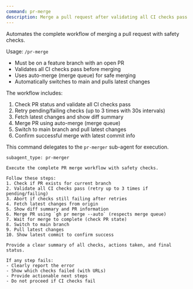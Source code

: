 ```yaml
---
command: pr-merge
description: Merge a pull request after validating all CI checks pass
---
```


Automates the complete workflow of merging a pull request with safety checks.

Usage: `/pr-merge`
- Must be on a feature branch with an open PR
- Validates all CI checks pass before merging
- Uses auto-merge (merge queue) for safe merging
- Automatically switches to main and pulls latest changes

The workflow includes:
1. Check PR status and validate all CI checks pass
2. Retry pending/failing checks (up to 3 times with 30s intervals)
3. Fetch latest changes and show diff summary
4. Merge PR using auto-merge (merge queue)
5. Switch to main branch and pull latest changes
6. Confirm successful merge with latest commit info

This command delegates to the `pr-merger` sub-agent for execution.

```agent
subagent_type: pr-merger

Execute the complete PR merge workflow with safety checks.

Follow these steps:
1. Check if PR exists for current branch
2. Validate all CI checks pass (retry up to 3 times if pending/failing)
3. Abort if checks still failing after retries
4. Fetch latest changes from origin
5. Show diff summary and PR information
6. Merge PR using `gh pr merge --auto` (respects merge queue)
7. Wait for merge to complete (check PR state)
8. Switch to main branch
9. Pull latest changes
10. Show latest commit to confirm success

Provide a clear summary of all checks, actions taken, and final status.

If any step fails:
- Clearly report the error
- Show which checks failed (with URLs)
- Provide actionable next steps
- Do not proceed if CI checks fail
```